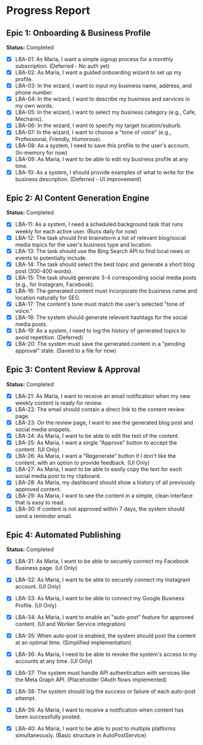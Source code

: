 
# Progress Report

## Epic 1: Onboarding & Business Profile

**Status:** Completed

- [x] LBA-01: As Maria, I want a simple signup process for a monthly subscription. (Deferred - No auth yet)
- [x] LBA-02: As Maria, I want a guided onboarding wizard to set up my profile.
- [x] LBA-03: In the wizard, I want to input my business name, address, and phone number.
- [x] LBA-04: In the wizard, I want to describe my business and services in my own words.
- [x] LBA-05: In the wizard, I want to select my business category (e.g., Cafe, Mechanic).
- [x] LBA-06: In the wizard, I want to specify my target location/suburb.
- [x] LBA-07: In the wizard, I want to choose a "tone of voice" (e.g., Professional, Friendly, Humorous).
- [x] LBA-08: As a system, I need to save this profile to the user's account. (In-memory for now)
- [x] LBA-09: As Maria, I want to be able to edit my business profile at any time.
- [x] LBA-10: As a system, I should provide examples of what to write for the business description. (Deferred - UI improvement)

## Epic 2: AI Content Generation Engine

**Status:** Completed

- [x] LBA-11: As a system, I need a scheduled background task that runs weekly for each active user. (Runs daily for now)
- [x] LBA-12: The task should first brainstorm a list of relevant blog/social media topics for the user's business type and location.
- [x] LBA-13: The task should use the Bing Search API to find local news or events to potentially include.
- [x] LBA-14: The task should select the best topic and generate a short blog post (300-400 words).
- [x] LBA-15: The task should generate 3-4 corresponding social media posts (e.g., for Instagram, Facebook).
- [x] LBA-16: The generated content must incorporate the business name and location naturally for SEO.
- [x] LBA-17: The content's tone must match the user's selected "tone of voice."
- [x] LBA-18: The system should generate relevant hashtags for the social media posts.
- [x] LBA-19: As a system, I need to log the history of generated topics to avoid repetition. (Deferred)
- [x] LBA-20: The system must save the generated content in a "pending approval" state. (Saved to a file for now)

## Epic 3: Content Review & Approval

**Status:** Completed

- [x] LBA-21: As Maria, I want to receive an email notification when my new weekly content is ready for review.
- [x] LBA-22: The email should contain a direct link to the content review page.
- [x] LBA-23: On the review page, I want to see the generated blog post and social media snippets.
- [x] LBA-24: As Maria, I want to be able to edit the text of the content.
- [x] LBA-25: As Maria, I want a single "Approve" button to accept the content. (UI Only)
- [x] LBA-26: As Maria, I want a "Regenerate" button if I don't like the content, with an option to provide feedback. (UI Only)
- [x] LBA-27: As Maria, I want to be able to easily copy the text for each social media post to my clipboard.
- [x] LBA-28: As Maria, my dashboard should show a history of all previously approved content.
- [x] LBA-29: As Maria, I want to see the content in a simple, clean interface that is easy to read.
- [x] LBA-30: If content is not approved within 7 days, the system should send a reminder email.

## Epic 4: Automated Publishing

**Status:** Completed

- [x] LBA-31: As Maria, I want to be able to securely connect my Facebook Business page. (UI Only)
- [x] LBA-32: As Maria, I want to be able to securely connect my Instagram account. (UI Only)
- [x] LBA-33: As Maria, I want to be able to connect my Google Business Profile. (UI Only)
- [x] LBA-34: As Maria, I want to enable an "auto-post" feature for approved content. (UI and Worker Service integration)
- [x] LBA-35: When auto-post is enabled, the system should post the content at an optimal time. (Simplified implementation)
- [x] LBA-36: As Maria, I need to be able to revoke the system's access to my accounts at any time. (UI Only)
- [x] LBA-37: The system must handle API authentication with services like the Meta Graph API. (Placeholder OAuth flows implemented)
- [x] LBA-38: The system should log the success or failure of each auto-post attempt.
- [x] LBA-39: As Maria, I want to receive a notification when content has been successfully posted.
- [x] LBA-40: As Maria, I want to be able to post to multiple platforms simultaneously. (Basic structure in AutoPostService)

